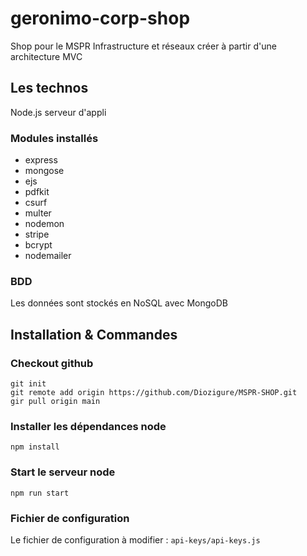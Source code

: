 # geronimo-corp-shop
Shop pour le MSPR Infrastructure et réseaux
créer à partir d'une architecture MVC

## Les technos

Node.js serveur d'appli

### Modules installés
- express
- mongose
- ejs
- pdfkit
- csurf
- multer
- nodemon
- stripe
- bcrypt
- nodemailer

### BDD
Les données sont stockés en NoSQL avec MongoDB

## Installation & Commandes
### Checkout github
```
git init
git remote add origin https://github.com/Diozigure/MSPR-SHOP.git
gir pull origin main
```
### Installer les dépendances node
```
npm install
```
### Start le serveur node
```
npm run start
```
### Fichier de configuration
Le fichier de configuration à modifier : `api-keys/api-keys.js`

